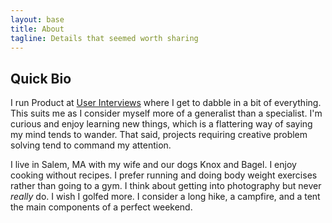 ```yaml
---
layout: base
title: About
tagline: Details that seemed worth sharing
---
```


## Quick Bio

I run Product at [User Interviews](https://www.userinterviews.com) where I get to dabble in a bit of everything. This suits me as I consider myself more of a generalist than a specialist. I'm curious and enjoy learning new things, which is a flattering way of saying my mind tends to wander. That said, projects requiring creative problem solving tend to command my attention.

I live in Salem, MA with my wife and our dogs Knox and Bagel. I enjoy cooking without recipes. I prefer running and doing body weight exercises rather than going to a gym. I think about getting into photography but never *really* do. I wish I golfed more. I consider a long hike, a campfire, and a tent the main components of a perfect weekend.

<!--
## Influences / inspiration / etc.

## Tools / gear / etc.

I should link to blog tags here for app-recommendations and product-recommendations

## Miscellany -->
